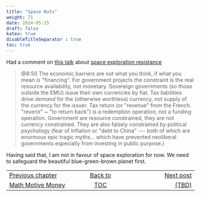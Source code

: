```yaml
---
title: "Space Nuts"
weight: 71
date: 2024-05-25
draft: false
katex: true
disableTitleSeparator : true
toc: true
---
```


Had a comment on 
[this talk](https://www.youtube.com/watch?v=frcMEdRk5AQ)
about 
[space exploration resistance](https://www.youtube.com/watch?v=frcMEdRk5AQ)


> @8:50 The economic barriers are not what you think, if what you mean is 
"financing". For government projects the constraint is the real resource 
availability, not monetary. Sovereign governments (so those outside the EMU) 
issue their own currencies by fiat. Tax liabilities drive *_demand_* for the 
(otherwise worthless) currency, not supply of the currency for the issuer. Tax 
return (or "revenue" from the French. "revenir" ~ "to return back") is a 
redemption operation, not a funding operation. Government are resource 
constrained, they are not currency constrained. They are also falsely 
constrained by political psychology (fear of inflation or "debt to China" --- 
both of which are enormous epic tragic myths... which have prevented 
neoliberal governments especially from investing in public purpose.)

Having said that, I am not in favour of space exploration for now. We need 
to safeguard the beautiful blue-green-brown planet first.

<table style="border-collapse: collapse; border=0;">
    <colgroup>
       <col span="1" style="width: 20%;">
       <col span="1" style="width: 20%;">
       <col span="1" style="width: 20%;">
    </colgroup>
<tr style="border: 1px solid color:#0f0f0f;">
<td style="border: 1px solid color:#0f0f0f;">
<a href="../69_motive_money">Previous chapter</a></td>
<td style="border: 1px solid color:#0f0f0f; text-align:center;">
<a href="../">Back to</a></td>
<td style="border: 1px solid color:#0f0f0f; text-align:right;">
<a href="../">Next post</a></td>
</tr>
<tr style="border: 1px solid color:#0f0f0f;">
<td style="border: 1px solid color:#0f0f0f;">
<a href="../69_motive_money">Math Motive Money</a></td>
<td style="border: 1px solid color:#0f0f0f; text-align:center;">
<a href="../">TOC</a></td>
<td style="border: 1px solid color:#0f0f0f; text-align:right;">
<a href="./">(TBD)</a></td>
</tr>
</table>
